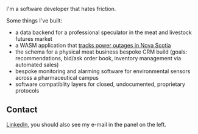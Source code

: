 I'm a software developer that hates friction. 

Some things I've built:

* a data backend for a professional speculator in the meat and livestock futures market
* a WASM application that [tracks power outages in Nova Scotia](https://outages.dataheck.com)
* the schema for a physical meat business bespoke CRM build (goals: recommendations, bid/ask order book, inventory management via automated sales)
* bespoke monitoring and alarming software for environmental sensors across a pharmaceutical campus
* software compatiblity layers for closed, undocumented, proprietary protocols
  
## Contact

[LinkedIn](https://www.linkedin.com/in/matthew-scheffel/), you should also see my e-mail in the panel on the left.
